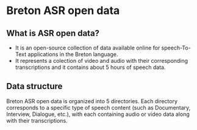 # Breton ASR open data 
## What is ASR open data?
* It is an open-source collection of data available online for speech-To-Text applications in the Breton language.
* It represents a colection of video and audio with their corresponding transcriptions and it contains about 5 hours of speech data.
## Data structure
Breton ASR open data is organized into 5 directories. Each directory corresponds to a specific type of speech content (such as Documentary, Interview, Dialogue, etc.), with each containing audio or video data along with their transcriptions.

